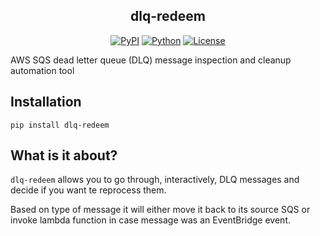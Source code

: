 <h2 align="center">dlq-redeem</h2>
<p align="center">
<a href="https://pypi.org/project/dlq-redeem/"><img alt="PyPI" src="https://img.shields.io/pypi/v/dlq-redeem"></a>
<a href="https://pypi.org/project/dlq-redeem/"><img alt="Python" src="https://img.shields.io/pypi/pyversions/dlq-redeem.svg"></a>
<a href="https://github.com/epsylabs/dlq-redeem/blob/master/LICENSE"><img alt="License" src="https://img.shields.io/pypi/l/dlq-redeem.svg"></a>
</p>
AWS SQS dead letter queue (DLQ) message inspection and cleanup automation tool

## Installation
```shell
pip install dlq-redeem
```

## What is it about?
`dlq-redeem` allows you to go through, interactively, DLQ messages and decide if you want te reprocess them.

Based on type of message it will either move it back to its source SQS or invoke lambda function in case message was an EventBridge event.

